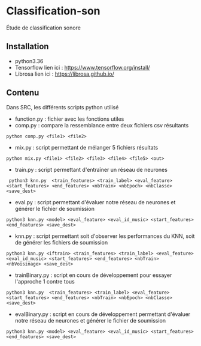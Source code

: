 # Classification-son
Étude de classification sonore


## Installation
- python3.36
- Tensorflow lien ici : https://www.tensorflow.org/install/
- Librosa lien ici : https://librosa.github.io/


## Contenu

Dans SRC, les différents scripts python utilisé


- function.py : fichier avec les fonctions utiles
- comp.py : compare la ressemblance entre deux fichiers csv résultants
```
python comp.py <file1> <file2>
```
- mix.py : script permettant de mélanger 5 fichiers résultats
```
python mix.py <file1> <file2> <file3> <file4> <file5> <out>
```
- train.py : script permettant d'entraîner un réseau de neurones
```
 python3 knn.py  <train_features> <train_label> <eval_feature> <start_features> <end_features> <nbTrain> <nbEpoch> <nbClasse> <save_dest>
```
- eval.py : script permettant d'évaluer notre réseau de neurones et générer le fichier de soumission
```
python3 knn.py <model> <eval_feature> <eval_id_music> <start_features> <end_features> <save_dest>
```
- knn.py : script permettant soit d'observer les performances du KNN, soit de générer les fichiers de soumission
```
python3 knn.py <iftrain> <train_features> <train_label> <eval_feature> <eval_id_music> <start_features> <end_features> <nbTrain> <nbVoisinage> <save_dest>
```
- trainBinary.py : script en cours de développement pour essayer l'approche 1 contre tous
```
python3 knn.py  <train_features> <train_label> <eval_feature> <start_features> <end_features> <nbTrain> <nbEpoch> <nbClasse> <save_dest>
```
- evalBinary.py : script en cours de développement permettant d'évaluer notre réseau de neurones et générer le fichier de soumission
```
python3 knn.py <model> <eval_feature> <eval_id_music> <start_features> <end_features> <save_dest>
```

